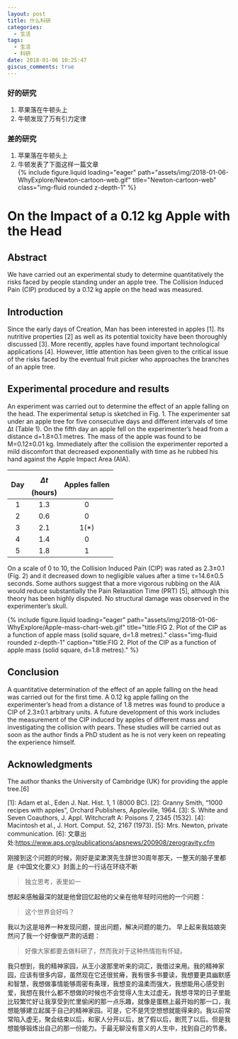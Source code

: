 ```yaml
---
layout: post
title: 什么科研
categories:
  - 生活
tags:
  - 生活
  - 科研
date: 2018-01-06 10:25:47
giscus_comments: true
---
```



### 好的研究 ###

1. 苹果落在牛顿头上
1. 牛顿发现了万有引力定律

### 差的研究 ###

1. 苹果落在牛顿头上
1. 牛顿发表了下面这样一篇文章
   <div class="row">
    <div class="col-sm mt-3 mt-md-0">
        {% include figure.liquid loading="eager" path="assets/img/2018-01-06-WhyExplore/Newton-cartoon-web.gif" title="Newton-cartoon-web" class="img-fluid rounded z-depth-1" %}
    </div>
  </div>

<!-- more -->

# On the Impact of a 0.12 kg Apple with the Head #

## Abstract ##

We have carried out an experimental study to determine quantitatively the risks faced by people standing under an apple tree. The Collision Induced Pain (CIP) produced by a 0.12 kg apple on the head was measured.

## Introduction ##

Since the early days of Creation, Man has been interested in apples [1]. Its nutritive properties [2] as well as its potential toxicity have been thoroughly discussed [3]. More recently, apples have found important technological applications [4]. However, little attention has been given to the critical issue of the risks faced by the eventual fruit picker who approaches the branches of an apple tree.

## Experimental procedure and results ##

An experiment was carried out to determine the effect of an apple falling on the head. The experimental setup is sketched in Fig. 1. The experimenter sat under an apple tree for five consecutive days and different intervals of time ∆t (Table 1). On the fifth day an apple fell on the experimenter’s head from a distance d=1.8±0.1 metres. The mass of the apple was found to be M=0.12±0.01 kg. Immediately after the collision the experimenter reported a mild discomfort that decreased exponentially with time as he rubbed his hand against the Apple Impact Area (AIA).

| Day | $$\Delta t$$(hours) | Apples fallen |
|:---:|:---:|:---:|
|1|1.3|0|
|2|0.6|0|
|3|2.1|1(*)|
|4|1.4|0|
|5|1.8|1|

On a scale of 0 to 10, the Collision Induced Pain (CIP) was rated as 2.3±0.1 (Fig. 2) and it decreased down to negligible values after a time τ=14.6±0.5 seconds. Some authors suggest that a more vigorous rubbing on the AIA would reduce substantially the Pain Relaxation Time (PRT) [5], although this theory has been highly disputed. No structural damage was observed in the experimenter’s skull.

<div class="row">
    <div class="col-sm mt-3 mt-md-0">
        {% include figure.liquid loading="eager" path="assets/img/2018-01-06-WhyExplore/Apple-mass-chart-web.gif" title="title:FIG 2. Plot of the CIP as a function of apple mass (solid square, d=1.8 metres)." class="img-fluid rounded z-depth-1" caption="title:FIG 2. Plot of the CIP as a function of apple mass (solid square, d=1.8 metres)." %}
    </div>
</div>

## Conclusion ##

A quantitative determination of the effect of an apple falling on the head was carried out for the first time. A 0.12 kg apple falling on the experimenter’s head from a distance of 1.8 metres was found to produce a CIP of 2.3±0.1 arbitrary units. A future development of this work includes the measurement of the CIP induced by apples of different mass and investigating the collision with pears. These studies will be carried out as soon as the author finds a PhD student as he is not very keen on repeating the experience himself.

## Acknowledgments ##

The author thanks the University of Cambridge (UK) for providing the apple tree.[6]

[1]: Adam et al., Eden J. Nat. Hist. 1, 1 (8000 BC).
[2]: Granny Smith, “1000 recipes with apples”, Orchard Publishers, Appleville, 1964.
[3]: S. White and Seven Coauthors, J. Appl. Witchcraft A: Poisons 7, 2345 (1532).
[4]: Macintosh et al., J. Hort. Comput. 52, 2167 (1973).
[5]: Mrs. Newton, private communication.
[6]: 文章出处:<https://www.aps.org/publications/apsnews/200908/zerogravity.cfm>

刚接到这个问题的时候，刚好是梁漱溟先生辞世30周年那天，一整天的脑子里都是《中国文化要义》封面上的一行话在环绕不断

> 独立思考，表里如一

想起来感触最深的就是他曾回忆起他的父亲在他年轻时问他的一个问题：

> 这个世界会好吗？

我以为这是培养一种发现问题，提出问题，解决问题的能力。
早上起来我姑娘突然问了我一个好像很严肃的话题：

> 好像大家都要去做科研了，然而我对于这种热情抱有怀疑。

我只想到，我的精神家园，从王小波那里听来的词汇，我借过来用。我的精神家园，应该有很多内容，虽然现在它还很贫瘠，我有很多书要读，我想要更具幽默感和智慧，我想做事情能够周密有条理，我想变的温柔而强大，我想能用心感受到爱，我想在我什么都不想做的时候也不会觉得人生太过虚无，我想寻常的日子里能比较繁忙好让我享受到忙里偷闲的那一点乐趣，就像是蛋糕上最开始的那一口，我想能够建立起属于自己的精神家园。可是，它不是凭空想想就能得来的。我以前常常陷入虚无，聚会结束以后，和家人分开以后，放了假以后，剧荒了以后。但是我想能够锻炼出自己的那一份能力。于最无聊没有意义的人生中，找到自己的节奏。
